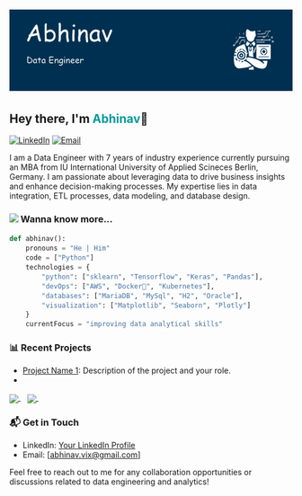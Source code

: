 # ![Abhinav Header](header.png)

## Hey there, I'm <span style="font-size:1em;color: #009999">Abhinav</span>👋

<!--
**vikabhinav/vikabhinav** is a ✨ _special_ ✨ repository because its `README.md` (this file) appears on your GitHub profile.

Here are some ideas to get you started:

- 🔭 I’m currently working on ...
- 🌱 I’m currently learning ...
- 👯 I’m looking to collaborate on ...
- 🤔 I’m looking for help with ...
- 💬 Ask me about ...
- 📫 How to reach me: ...
- 😄 Pronouns: ...
- ⚡ Fun fact: ...
-->



[![LinkedIn](https://img.shields.io/badge/LinkedIn-Connect-blue?logo=linkedin)](https://www.linkedin.com/in/vikabhinav)
[![Email](https://img.shields.io/badge/Email-Send%20a%20Message-red?logo=gmail)](mailto:abhinav.vix@gmail.com)

I am a Data Engineer with 7 years of industry experience currently pursuing an MBA from IU International University of Applied Scineces Berlin, Germany. I am passionate about leveraging data to drive business insights and enhance decision-making processes. My expertise lies in data integration, ETL processes, data modeling, and database design.

### <img src="https://media.giphy.com/media/42tS2cfBtj8Y/giphy.gif" width="50"> Wanna know more...

```python
def abhinav():
    pronouns = "He | Him"
    code = ["Python"]
    technologies = {
        "python": ["sklearn", "Tensorflow", "Keras", "Pandas"],
        "devOps": ["AWS", "Docker🐳", "Kubernetes"],
        "databases": ["MariaDB", "MySql", "H2", "Oracle"],
        "visualization": ["Matplotlib", "Seaborn", "Plotly"]
    }
    currentFocus = "improving data analytical skills"

```
<!--
### 💼 Professional Experience

- [Company Name](https://www.example.com) - Data Engineer | [Location] | [Year] - Present
  - Develop and maintain data pipelines for efficient data ingestion and processing.
  - Design and implement ETL processes to transform raw data into usable formats.
  - Perform data modeling and database design to support analytical and reporting needs.
  - Collaborate with cross-functional teams to ensure data quality and integrity.

- [Company Name](https://www.example.com) - Data Analyst | [Location] | [Year] - [Year]
  - Conducted data analysis to identify trends, patterns, and insights.
  - Developed and optimized SQL queries for data extraction and analysis.
  - Created dashboards and visualizations to communicate data findings.

### 🚀 Skills

- Data integration and ETL (Extract, Transform, Load) processes.
- Data modeling and database design.
- SQL and NoSQL databases.
- Data warehousing and data lakes.
- Data quality assessment and validation.
- Python and SQL programming.
- Big data technologies (Hadoop, Spark, etc.).
- Cloud platforms (AWS).
- Data visualization tools (Tableau, Power BI, etc.).
-->
### 📊 Recent Projects

- [Project Name 1](link/to/project1): Description of the project and your role.
- 
<p>
<a href="https://github.com/vikabhinav/">
  <img align="center" src="https://github-readme-stats.vercel.app/api?username=vikabhinav&show_icons=true&line_height=27&count_private=true&title_color=ffffff&text_color=c9cacc&icon_color=2bbc8a&bg_color=1d1f21" />
</a>&nbsp;&nbsp;

<a href="https://github.com/vikabhinav/">
  <img align="center" src="https://github-readme-stats.vercel.app/api/top-langs?username=vikabhinav&show_icons=true&langs_count=10&layout=compact&count_private=true&title_color=ffffff&text_color=c9cacc&icon_color=2bbc8a&bg_color=1d1f21" />
</a>&nbsp;&nbsp;
</p>

### 📬 Get in Touch

- LinkedIn: [Your LinkedIn Profile](https://www.linkedin.com/in/vikabhinav/)
- Email: [abhinav.vix@gmail.com]

Feel free to reach out to me for any collaboration opportunities or discussions related to data engineering and analytics!
